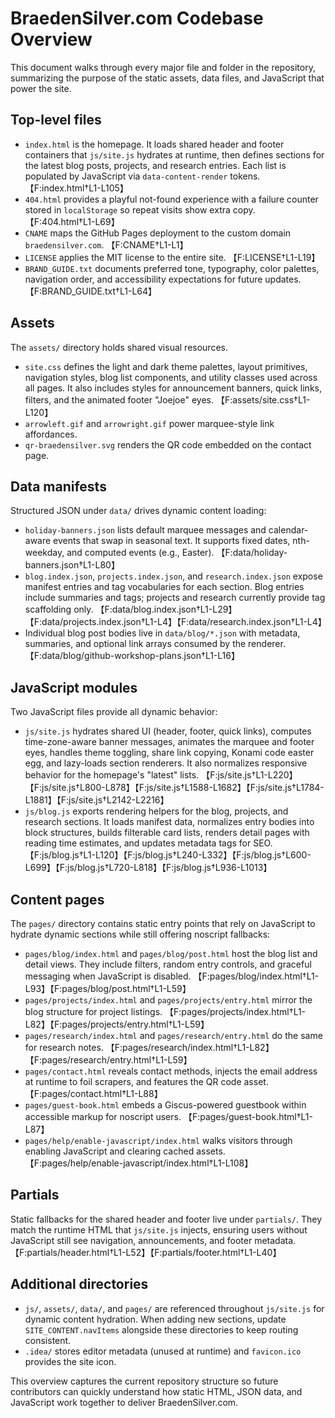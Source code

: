 # BraedenSilver.com Codebase Overview

This document walks through every major file and folder in the repository, summarizing the purpose of the static assets, data files, and JavaScript that power the site.

## Top-level files

- `index.html` is the homepage. It loads shared header and footer containers that `js/site.js` hydrates at runtime, then defines sections for the latest blog posts, projects, and research entries. Each list is populated by JavaScript via `data-content-render` tokens. 【F:index.html†L1-L105】
- `404.html` provides a playful not-found experience with a failure counter stored in `localStorage` so repeat visits show extra copy. 【F:404.html†L1-L69】
- `CNAME` maps the GitHub Pages deployment to the custom domain `braedensilver.com`. 【F:CNAME†L1-L1】
- `LICENSE` applies the MIT license to the entire site. 【F:LICENSE†L1-L19】
- `BRAND_GUIDE.txt` documents preferred tone, typography, color palettes, navigation order, and accessibility expectations for future updates. 【F:BRAND_GUIDE.txt†L1-L64】

## Assets

The `assets/` directory holds shared visual resources.

- `site.css` defines the light and dark theme palettes, layout primitives, navigation styles, blog list components, and utility classes used across all pages. It also includes styles for announcement banners, quick links, filters, and the animated footer "Joejoe" eyes. 【F:assets/site.css†L1-L120】
- `arrowleft.gif` and `arrowright.gif` power marquee-style link affordances.
- `qr-braedensilver.svg` renders the QR code embedded on the contact page.

## Data manifests

Structured JSON under `data/` drives dynamic content loading:

- `holiday-banners.json` lists default marquee messages and calendar-aware events that swap in seasonal text. It supports fixed dates, nth-weekday, and computed events (e.g., Easter). 【F:data/holiday-banners.json†L1-L80】
- `blog.index.json`, `projects.index.json`, and `research.index.json` expose manifest entries and tag vocabularies for each section. Blog entries include summaries and tags; projects and research currently provide tag scaffolding only. 【F:data/blog.index.json†L1-L29】【F:data/projects.index.json†L1-L4】【F:data/research.index.json†L1-L4】
- Individual blog post bodies live in `data/blog/*.json` with metadata, summaries, and optional link arrays consumed by the renderer. 【F:data/blog/github-workshop-plans.json†L1-L16】

## JavaScript modules

Two JavaScript files provide all dynamic behavior:

- `js/site.js` hydrates shared UI (header, footer, quick links), computes time-zone-aware banner messages, animates the marquee and footer eyes, handles theme toggling, share link copying, Konami code easter egg, and lazy-loads section renderers. It also normalizes responsive behavior for the homepage's "latest" lists. 【F:js/site.js†L1-L220】【F:js/site.js†L800-L878】【F:js/site.js†L1588-L1682】【F:js/site.js†L1784-L1881】【F:js/site.js†L2142-L2216】
- `js/blog.js` exports rendering helpers for the blog, projects, and research sections. It loads manifest data, normalizes entry bodies into block structures, builds filterable card lists, renders detail pages with reading time estimates, and updates metadata tags for SEO. 【F:js/blog.js†L1-L120】【F:js/blog.js†L240-L332】【F:js/blog.js†L600-L699】【F:js/blog.js†L720-L818】【F:js/blog.js†L936-L1013】

## Content pages

The `pages/` directory contains static entry points that rely on JavaScript to hydrate dynamic sections while still offering noscript fallbacks:

- `pages/blog/index.html` and `pages/blog/post.html` host the blog list and detail views. They include filters, random entry controls, and graceful messaging when JavaScript is disabled. 【F:pages/blog/index.html†L1-L93】【F:pages/blog/post.html†L1-L59】
- `pages/projects/index.html` and `pages/projects/entry.html` mirror the blog structure for project listings. 【F:pages/projects/index.html†L1-L82】【F:pages/projects/entry.html†L1-L59】
- `pages/research/index.html` and `pages/research/entry.html` do the same for research notes. 【F:pages/research/index.html†L1-L82】【F:pages/research/entry.html†L1-L59】
- `pages/contact.html` reveals contact methods, injects the email address at runtime to foil scrapers, and features the QR code asset. 【F:pages/contact.html†L1-L88】
- `pages/guest-book.html` embeds a Giscus-powered guestbook within accessible markup for noscript users. 【F:pages/guest-book.html†L1-L87】
- `pages/help/enable-javascript/index.html` walks visitors through enabling JavaScript and clearing cached assets. 【F:pages/help/enable-javascript/index.html†L1-L108】

## Partials

Static fallbacks for the shared header and footer live under `partials/`. They match the runtime HTML that `js/site.js` injects, ensuring users without JavaScript still see navigation, announcements, and footer metadata. 【F:partials/header.html†L1-L52】【F:partials/footer.html†L1-L40】

## Additional directories

- `js/`, `assets/`, `data/`, and `pages/` are referenced throughout `js/site.js` for dynamic content hydration. When adding new sections, update `SITE_CONTENT.navItems` alongside these directories to keep routing consistent.
- `.idea/` stores editor metadata (unused at runtime) and `favicon.ico` provides the site icon.

This overview captures the current repository structure so future contributors can quickly understand how static HTML, JSON data, and JavaScript work together to deliver BraedenSilver.com.
